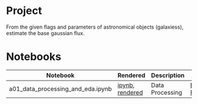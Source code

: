 # Project
From the given flags and parameters of astronomical objects (galaxiess), estimate the base gaussian flux.

# Notebooks

|  Notebook | Rendered   | Description  |  Author |
|---|---|---|---|
| a01_data_processing_and_eda.ipynb  | [ipynb](https://github.com/bhishanpdl/DMstack_obsfile_Clusters/blob/master/Dmstack_Analysis/Flux_Estimation/a01_data_processing_and_eda.ipynb), [rendered](https://nbviewer.jupyter.org/github/bhishanpdl/DMstack_obsfile_Clusters/blob/master/Dmstack_Analysis/Flux_Estimation/a01_data_processing_and_eda.ipynb)  | Data Processing   | [Bhishan Poudel](https://bhishanpdl.github.io/)  |

